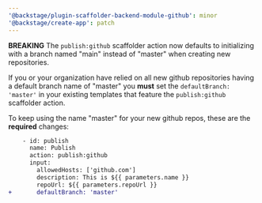 ```yaml
---
'@backstage/plugin-scaffolder-backend-module-github': minor
'@backstage/create-app': patch
---
```


**BREAKING** The `publish:github` scaffolder action now defaults to initializing with a branch named "main" instead of "master" when creating new repositories.

If you or your organization have relied on all new github repositories having a default branch name of "master" you **must** set the `defaultBranch: 'master'` in your existing templates that feature the `publish:github` scaffolder action.

To keep using the name "master" for your new github repos, these are the **required** changes:

```diff
    - id: publish
      name: Publish
      action: publish:github
      input:
        allowedHosts: ['github.com']
        description: This is ${{ parameters.name }}
        repoUrl: ${{ parameters.repoUrl }}
+       defaultBranch: 'master'
```
